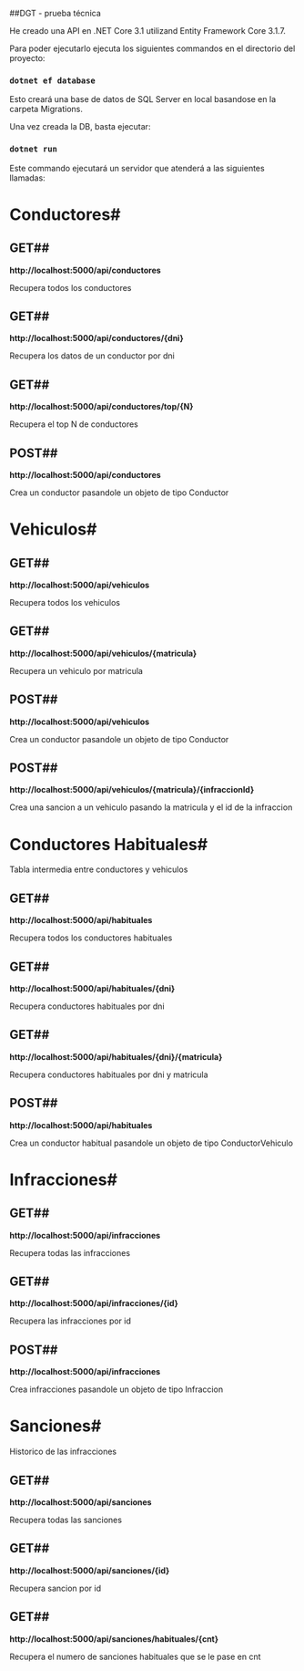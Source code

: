 ##DGT - prueba técnica

He creado una API en .NET Core 3.1 utilizand Entity Framework Core 3.1.7.

Para poder ejecutarlo ejecuta los siguientes commandos en el directorio del proyecto:

### `dotnet ef database`

Esto creará una base de datos de SQL Server en local basandose en la carpeta Migrations.

Una vez creada la DB, basta ejecutar:

### `dotnet run`

Este commando ejecutará un servidor que atenderá a las siguientes llamadas:
# Conductores#
## GET## 
**http://localhost:5000/api/conductores** 

Recupera todos los conductores

## GET##
**http://localhost:5000/api/conductores/{dni}**

Recupera los datos de un conductor por dni

## GET##
**http://localhost:5000/api/conductores/top/{N}**

Recupera el top N de conductores

## POST##
**http://localhost:5000/api/conductores** 

Crea un conductor pasandole un objeto de tipo Conductor

# Vehiculos#

## GET## 
**http://localhost:5000/api/vehiculos** 

Recupera todos los vehiculos

## GET##
**http://localhost:5000/api/vehiculos/{matricula}**

Recupera un vehiculo por matricula

## POST##
**http://localhost:5000/api/vehiculos** 

Crea un conductor pasandole un objeto de tipo Conductor

## POST##
**http://localhost:5000/api/vehiculos/{matricula}/{infraccionId}**

Crea una sancion a un vehiculo pasando la matricula y el id de la infraccion

# Conductores Habituales#

Tabla intermedia entre conductores y vehiculos

## GET## 
**http://localhost:5000/api/habituales** 

Recupera todos los conductores habituales

## GET##
**http://localhost:5000/api/habituales/{dni}**

Recupera conductores habituales por dni

## GET##
**http://localhost:5000/api/habituales/{dni}/{matricula}**

Recupera conductores habituales por dni y matricula

## POST##
**http://localhost:5000/api/habituales** 

Crea un conductor habitual pasandole un objeto de tipo ConductorVehiculo

# Infracciones#

## GET## 
**http://localhost:5000/api/infracciones** 

Recupera todas las infracciones

## GET##
**http://localhost:5000/api/infracciones/{id}**

Recupera las infracciones por id

## POST##
**http://localhost:5000/api/infracciones** 

Crea infracciones pasandole un objeto de tipo Infraccion

# Sanciones#
Historico de las infracciones

## GET## 
**http://localhost:5000/api/sanciones** 

Recupera todas las sanciones

## GET##
**http://localhost:5000/api/sanciones/{id}**

Recupera sancion por id

## GET##
**http://localhost:5000/api/sanciones/habituales/{cnt}**

Recupera el numero de sanciones habituales que se le pase en cnt



